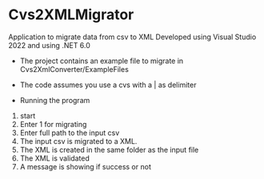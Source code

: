# Cvs2XMLMigrator
Application to migrate data from csv to XML
Developed using Visual Studio 2022 and using .NET 6.0

- The project contains an example file to migrate in Cvs2XmlConverter/ExampleFiles
- The code assumes you use a cvs with a | as delimiter

- Running the program
1. start
2. Enter 1 for migrating
3. Enter full path to the input csv
4. The input csv is migrated to a XML.
5. The XML is created in the same folder as the  input file
6. The XML is validated
7. A message is showing if success or not
